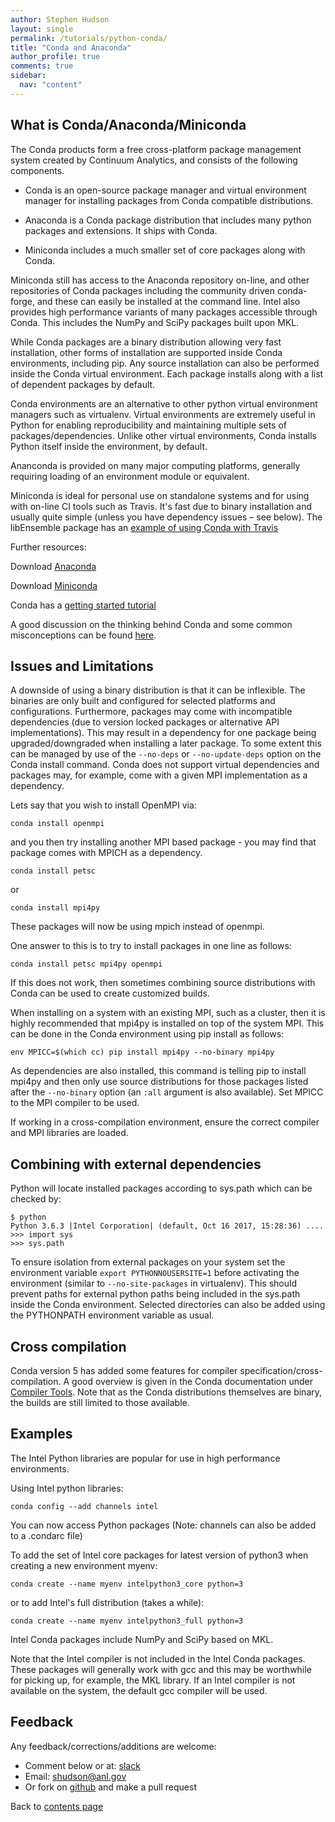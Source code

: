 ```yaml
---
author: Stephen Hudson
layout: single
permalink: /tutorials/python-conda/
title: "Conda and Anaconda"
author_profile: true
comments: true
sidebar:
  nav: "content"
---
```


<!-- # Conda and Anaconda -->

<!-- ### Contributed by [Steve Hudson](https://github.com/shuds13) -->

## What is Conda/Anaconda/Miniconda

The Conda products form a free cross-platform package management system created by Continuum Analytics, and consists of the following components.

 - Conda is an open-source package manager and virtual environment manager for installing packages from Conda compatible distributions.

 - Anaconda is a Conda package distribution that includes many python packages and extensions. It ships with Conda.

 - Miniconda includes a much smaller set of core packages along with Conda. 


Miniconda still has access to the Anaconda repository on-line, and other repositories of Conda packages including the community driven conda-forge, and these can easily be installed at the command line. Intel also provides high performance variants of many packages accessible through Conda. This includes the NumPy and SciPy packages built upon MKL.

While Conda packages are a binary distribution allowing very fast installation, other forms of installation are supported inside Conda environments, including pip. Any source installation can also be performed inside the Conda virtual environment. Each package installs along with a list of dependent packages by default.

Conda environments are an alternative to other python virtual environment managers such as virtualenv. Virtual environments are extremely useful in Python for enabling reproducibility and maintaining multiple sets of packages/dependencies. Unlike other virtual environments, Conda installs Python itself inside the environment, by default.

Ananconda is provided on many major computing platforms, generally requiring loading of an environment module or equivalent.

Miniconda is ideal for personal use on standalone systems and for using with on-line CI tools such as Travis. It's fast due to binary installation and usually quite simple (unless you have dependency issues – see below). The libEnsemble package has an [example of using Conda with Travis](https://github.com/Libensemble/libensemble/blob/master/.travis.yml)

Further resources:

Download [Anaconda](www.anaconda.com/download)

Download [Miniconda](https://conda.io/miniconda.html)

Conda has a [getting started tutorial](https://conda.io/docs/user-guide/getting-started.html)

A good discussion on the thinking behind Conda and some common misconceptions can be found [here](https://jakevdp.github.io/blog/2016/08/25/conda-myths-and-misconceptions).



## Issues and Limitations

A downside of using a binary distribution is that it can be inflexible. The binaries are only built and configured for selected platforms and configurations. Furthermore, packages may come with incompatible dependencies (due to version locked packages or alternative API implementations). This may result in a dependency for one package being upgraded/downgraded when installing a later package. To some extent this can be managed by use of the `--no-deps` or `--no-update-deps` option on the Conda install command. Conda does not support virtual dependencies and packages may, for example, come with a given MPI implementation as a dependency. 

Lets say that you wish to install OpenMPI via:

    conda install openmpi

and you then try installing another MPI based package - you may find that package comes with MPICH as a dependency.

    conda install petsc
    
or

    conda install mpi4py

These packages will now be using mpich instead of openmpi.
    
One answer to this is to try to install packages in one line as follows:

    conda install petsc mpi4py openmpi

If this does not work, then sometimes combining source distributions with Conda can be used to create customized builds.

When installing on a system with an existing MPI, such as a cluster, then it is highly recommended that mpi4py is installed on top of the system MPI. This can be done in the Conda environment using pip install as follows:

    env MPICC=$(which cc) pip install mpi4py --no-binary mpi4py

As dependencies are also installed, this command is telling pip to install mpi4py and then only use source distributions for those packages listed after the `--no-binary` option (an `:all` argument is also available). Set MPICC to the MPI compiler to be used.

If working in a cross-compilation environment, ensure the correct compiler and MPI libraries are loaded.


## Combining with external dependencies

Python will locate installed packages according to sys.path which can be checked by:


    $ python
    Python 3.6.3 |Intel Corporation| (default, Oct 16 2017, 15:28:36) ....
    >>> import sys
    >>> sys.path
 
To ensure isolation from external packages on your system set the environment variable `export PYTHONNOUSERSITE=1` before activating the environment (similar to `--no-site-packages` in virtualenv). This should prevent paths for external python paths being included in the sys.path inside the Conda environment. Selected directories can also be added using the  PYTHONPATH environment variable as usual.


<!-- Cross compilation issues *** -->

## Cross compilation

Conda version 5 has added some features for compiler specification/cross-compilation. A good overview is given in the Conda documentation under [Compiler Tools](https://conda.io/docs/user-guide/tasks/build-packages/compiler-tools.html). Note that as the Conda distributions themselves are binary, the builds are still limited to those available. 

<!-- Add example of this -->


## Examples

The Intel Python libraries are popular for use in high performance environments. 

Using Intel python libraries:

    conda config --add channels intel

You can now access Python packages (Note: channels can also be added to a .condarc file)

To add the set of Intel core packages for latest version of python3 when creating a new environment myenv:

    conda create --name myenv intelpython3_core python=3

or to add Intel's full distribution (takes a while):

    conda create --name myenv intelpython3_full python=3

Intel Conda packages include NumPy and SciPy based on MKL. 

Note that the Intel compiler is not included in the Intel Conda packages. These packages will generally work with gcc and this may be worthwhile for picking up, for example, the MKL library. If an Intel compiler is not available on the system, the default gcc compiler will be used.


## Feedback

Any feedback/corrections/additions are welcome:

 - Comment below or at: [slack](https://join.slack.com/t/bssw-python/shared_invite/enQtNDcxNDA3OTg0OTYwLTAyOGY0YjdhNDUzOTE1NGUwNGM4MDI1ZDQwY2U3OGY2NzQxZWE4ZDZiZjM2OTEzNDRkNDBkZTEyMDVlMDM2NTE)
 - Email: shudson@anl.gov
 - Or fork on [github](https://github.com/betterscientificsoftware/python-for-hpc) and make a pull request

Back to [contents page]({{site.baseurl}}/python-for-hpc/)


<!--Template to fill in from how-to example-->
<!---
Publish: yes
Categories: development
Topics: development, deployment
Tags: bssw-article
Level: 2???
Prerequisites: default
Aggregate: none???
--->
